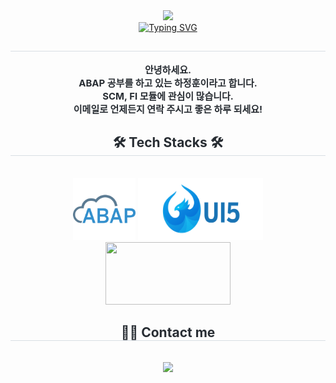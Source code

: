 <div align= "center">
    <img src="https://capsule-render.vercel.app/api?type=waving&color=0:610085,100:eb0000&height=240&text=Kyle's%20Github&animation=twinkling&fontColor=ffffff&fontSize=70" />
    </div>
    <div align= "center"> 
    <a href="https://git.io/typing-svg"><img src="https://readme-typing-svg.demolab.com?font=Sour+Gummy&weight=300&size=35&pause=1000&width=435&lines=ABAP+%2F+UI5+Developer" alt="Typing SVG" /></a>
    </div>
    <div align= "center"> 
    <h2 style="border-bottom: 1px solid #d8dee4; color: #282d33;">  </h2>  
    <div style="font-weight: 700; font-size: 15px; text-align: center; color: #282d33;"> 
    안녕하세요.
    <br/>ABAP 공부를 하고 있는 하정훈이라고 합니다. 
    <br/>SCM, FI 모듈에 관심이 많습니다.
    <br/>이메일로 언제든지 연락 주시고 좋은 하루 되세요! </div> 
    </div>
    <div align= "center">
    <h2 style="border-bottom: 1px solid #d8dee4; color: #282d33;"> 🛠️ Tech Stacks 🛠️ </h2> <br> 
    <img src="https://raw.githubusercontent.com/github/explore/339de3fa1bceb3fe3eda8c8220bccc706057203f/topics/abap/abap.png" width="100" height="100"/>
    <img src="https://raw.githubusercontent.com/SAP/ui5-tooling/main/docs/images/UI5_logo_wide.png" width="200" height="100"/>
    <img src="https://camo.githubusercontent.com/f00510bff7767534a06101e3bfdebfc84bb25299ef1868f6bca1adf51f99ed68/68747470733a2f2f646264622e696f2f6d656469612f6c6f676f732f68616e612e706e67" width="200" height="100"/>
    <div style="margin: 0 auto; text-align: center;" align= "center"> </div>
    </div>
    <div align= "center">
    <h2 style="border-bottom: 1px solid #d8dee4; color: #282d33;"> 🧑‍💻 Contact me </h2> <br> 
    <div align= "center"> <a href=mailto:wazeha23@gmail.com> <img src="https://img.shields.io/badge/Gmail-EA4335?style=plastic&logo=Gmail&logoColor=white&link=mailto:wazeha23@gmail.com"> </a>
          </div>  <br> 
    <div align= "center">  </div> 
    </div>
